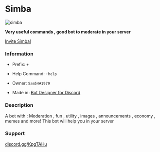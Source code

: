 # Simba
![simba](https://cdn.discordapp.com/avatars/745382862173241525/1e022aa3dfe738296cba37d238180acf.png?size=2048)

**Very useful commands , good bot to moderate in your server**

[Invite Simba!](https://discord.com/oauth2/authorize?client_id=745382862173241525&scope=bot&permissions=2147483647)

### Information
- Prefix: `+`

- Help Command: `+help`

- Owner: `Sam54#1979`

- Made in: [Bot Designer for Discord](https://botdesignerdiscord.com)

### Description
A bot with : Moderation , fun , utility , images , announcements , economy , memes and more! This bot will help you in your server

### Support
[discord.gg/KpgTAHu](https://discord.gg/KpgTAHu)
